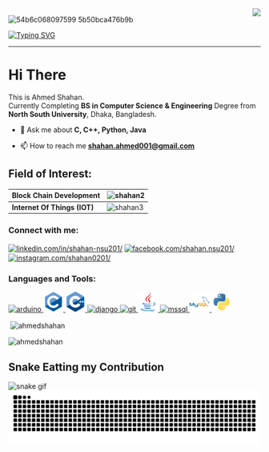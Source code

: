 <img align="right" src="https://visitor-badge.laobi.icu/badge?page_id=AhmedShahan.AhmedShahan" />

![54b6c068097599 5b50bca476b9b](https://user-images.githubusercontent.com/109499842/181924660-28f646f3-919b-4051-b131-dd30ddae6de6.gif)

[![Typing SVG](https://readme-typing-svg.herokuapp.com?font=times&size=40&duration=6000&color=BC3AF7&background=8AFFDB00&center=true&vCenter=true&multiline=true&width=800&height=150&lines=WELCOME+TO+AHMED+SHAHAN'S+PROFILE;BS+in+Computer+Science+%26+Engineering;North+South+University%2C+Dhaka%2C+Bangladesh)](https://git.io/typing-svg)
*** 
<h1 align="left">Hi There </h1>
<p>This is Ahmed Shahan.</br> Currently Completing <b>BS in Computer Science & Engineering</b> Degree from <b>North South University</b>, Dhaka, Bangladesh.</p>

- 💬 Ask me about **C, C++, Python, Java**

- 📫 How to reach me **shahan.ahmed001@gmail.com** 

## Field of Interest:

|Block Chain Development|![shahan2](https://user-images.githubusercontent.com/109499842/182008757-9dd2afdb-c968-442e-adfe-c87970348a05.gif)|
|---|----|
|**Internet Of Things (IOT)**|![shahan3](https://user-images.githubusercontent.com/109499842/182008798-eeb5d520-33e8-46b1-ba11-c3a00413ff99.gif)|






<h3 align="left">Connect with me:</h3>
<p align="left">
<a href="https://linkedin.com/in/shahan-nsu201/" target="_blank"><img align="center" src="https://raw.githubusercontent.com/rahuldkjain/github-profile-readme-generator/master/src/images/icons/Social/linked-in-alt.svg" alt="linkedin.com/in/shahan-nsu201/" height="30" width="40" /></a>
<a href="https://fb.com/shahan.nsu201/" target="_blank"><img align="center" src="https://raw.githubusercontent.com/rahuldkjain/github-profile-readme-generator/master/src/images/icons/Social/facebook.svg" alt="facebook.com/shahan.nsu201/" height="30" width="40" /></a>
<a href="https://instagram.com/shahan0201/" target="_blank"><img align="center" src="https://raw.githubusercontent.com/rahuldkjain/github-profile-readme-generator/master/src/images/icons/Social/instagram.svg" alt="instagram.com/shahan0201/" height="30" width="40" /></a>
</p>

<h3 align="left">Languages and Tools:</h3>
<p align="left"> <a href="https://www.arduino.cc/" target="" rel="noreferrer"> <img src="https://cdn.worldvectorlogo.com/logos/arduino-1.svg" alt="arduino" width="40" height="40"/> </a> <a href="https://www.cprogramming.com/" target="_blank" rel="noreferrer"> <img src="https://raw.githubusercontent.com/devicons/devicon/master/icons/c/c-original.svg" alt="c" width="40" height="40"/> </a> <a href="https://www.w3schools.com/cpp/" target="_blank" rel="noreferrer"> <img src="https://raw.githubusercontent.com/devicons/devicon/master/icons/cplusplus/cplusplus-original.svg" alt="cplusplus" width="40" height="40"/> </a> <a href="https://www.djangoproject.com/" target="_blank" rel="noreferrer"> <img src="https://cdn.worldvectorlogo.com/logos/django.svg" alt="django" width="40" height="40"/> </a> <a href="https://git-scm.com/" target="_blank" rel="noreferrer"> <img src="https://www.vectorlogo.zone/logos/git-scm/git-scm-icon.svg" alt="git" width="40" height="40"/> </a> <a href="https://www.java.com" target="_blank" rel="noreferrer"> <img src="https://raw.githubusercontent.com/devicons/devicon/master/icons/java/java-original.svg" alt="java" width="40" height="40"/> </a> <a href="https://www.microsoft.com/en-us/sql-server" target="_blank" rel="noreferrer"> <img src="https://www.svgrepo.com/show/303229/microsoft-sql-server-logo.svg" alt="mssql" width="40" height="40"/> </a> <a href="https://www.mysql.com/" target="_blank" rel="noreferrer"> <img src="https://raw.githubusercontent.com/devicons/devicon/master/icons/mysql/mysql-original-wordmark.svg" alt="mysql" width="40" height="40"/> </a> <a href="https://www.python.org" target="_blank" rel="noreferrer"> <img src="https://raw.githubusercontent.com/devicons/devicon/master/icons/python/python-original.svg" alt="python" width="40" height="40"/> </a> </p>

<p>&nbsp;<img align="center" src="https://github-readme-stats.vercel.app/api?username=ahmedshahan&show_icons=true&locale=en" alt="ahmedshahan" /></p>

<p><img align="center" src="https://github-readme-streak-stats.herokuapp.com/?user=ahmedshahan&" alt="ahmedshahan" /></p>

## Snake Eatting my Contribution
![snake gif](https://github.com/AhmedShahan/AhmedShahan/blob/output/github-contribution-grid-snake.gif)
<img src="https://raw.githubusercontent.com/AhmedShahan/AhmedShahan/output/snake.svg" alt="Snake animation" />

